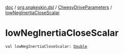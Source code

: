 [doc](../../index.md) / [org.snakeskin.dsl](../index.md) / [CheesyDriveParameters](index.md) / [lowNegInertiaCloseScalar](./low-neg-inertia-close-scalar.md)

# lowNegInertiaCloseScalar

`val lowNegInertiaCloseScalar: `[`Double`](https://kotlinlang.org/api/latest/jvm/stdlib/kotlin/-double/index.html)
